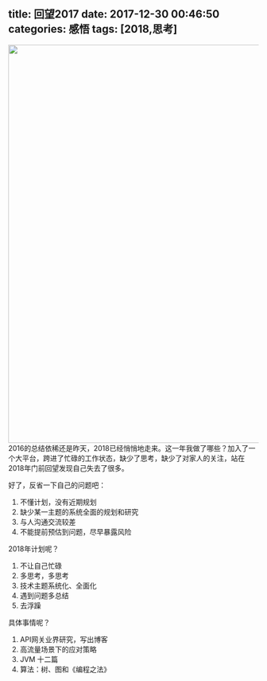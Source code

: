 title: 回望2017
date: 2017-12-30 00:46:50
categories: 感悟
tags: [2018,思考]
---
<img src="/img/choice.jpg" width="800" class="img-topic" />
2016的总结依稀还是昨天，2018已经悄悄地走来。这一年我做了哪些？加入了一个大平台，跨进了忙碌的工作状态，缺少了思考，缺少了对家人的关注，站在2018年门前回望发现自己失去了很多。
<!--more-->

好了，反省一下自己的问题吧：
1. 不懂计划，没有近期规划
2. 缺少某一主题的系统全面的规划和研究
3. 与人沟通交流较差
4. 不能提前预估到问题，尽早暴露风险

2018年计划呢？
1. 不让自己忙碌
2. 多思考，多思考
3. 技术主题系统化、全面化
4. 遇到问题多总结
5. 去浮躁

具体事情呢？
1. API网关业界研究，写出博客
2. 高流量场景下的应对策略
3. JVM 十二篇
4. 算法：树、图和《编程之法》